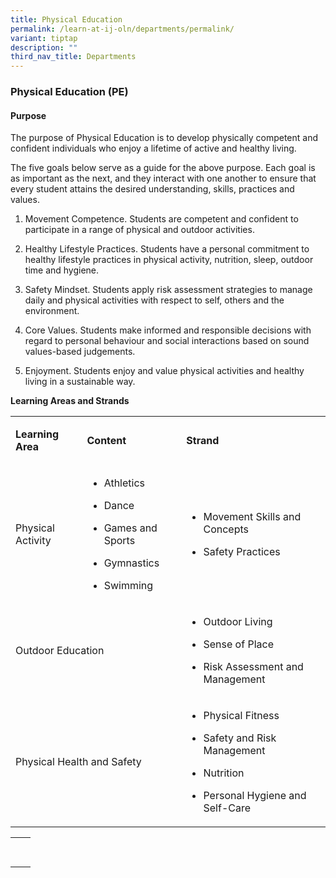 ```yaml
---
title: Physical Education
permalink: /learn-at-ij-oln/departments/permalink/
variant: tiptap
description: ""
third_nav_title: Departments
---
```

<h3>Physical Education (PE)</h3><h4>Purpose</h4><p>The purpose of Physical Education is to develop physically competent and confident individuals who enjoy a lifetime of active and healthy living.</p><p>The five goals below serve as a guide for the above purpose. Each goal is as important as the next, and they interact with one another to ensure that every student attains the desired understanding, skills, practices and values.</p><ol data-tight="true" class="tight"><li><p>Movement Competence. Students are competent and confident to participate in a range of physical and outdoor activities.</p></li><li><p>Healthy Lifestyle Practices. Students have a personal commitment to healthy lifestyle practices in physical activity, nutrition, sleep, outdoor time and hygiene.</p></li><li><p>Safety Mindset. Students apply risk assessment strategies to manage daily and physical activities with respect to self, others and the environment.</p></li><li><p>Core Values. Students make informed and responsible decisions with regard to personal behaviour and social interactions based on sound values-based judgements.</p></li><li><p>Enjoyment. Students enjoy and value physical activities and healthy living in a sustainable way.</p></li></ol><p></p><p><strong>Learning Areas and Strands</strong><br></p><table><tbody><tr><td rowspan="1" colspan="1"><p><strong>Learning Area</strong></p></td><td rowspan="1" colspan="1"><p><strong>Content</strong></p></td><td rowspan="1" colspan="1"><p><strong>Strand</strong></p></td></tr><tr><td rowspan="1" colspan="1"><p>Physical Activity</p></td><td rowspan="1" colspan="1"><ul data-tight="true" class="tight"><li><p>Athletics</p></li><li><p>Dance</p></li><li><p>Games and Sports</p></li><li><p>Gymnastics</p></li><li><p>Swimming</p></li></ul></td><td rowspan="1" colspan="1"><ul data-tight="true" class="tight"><li><p>Movement Skills and Concepts</p></li><li><p>Safety Practices</p></li></ul></td></tr><tr><td rowspan="1" colspan="2"><p>Outdoor Education</p></td><td rowspan="1" colspan="1"><ul data-tight="true" class="tight"><li><p>Outdoor Living</p></li><li><p>Sense of Place</p></li><li><p>Risk Assessment and Management</p></li></ul></td></tr><tr><td rowspan="1" colspan="2"><p>Physical Health and Safety</p></td><td rowspan="1" colspan="1"><ul data-tight="true" class="tight"><li><p>Physical Fitness</p></li><li><p>Safety and Risk Management</p></li><li><p>Nutrition</p></li><li><p>Personal Hygiene and Self-Care</p></li></ul></td></tr></tbody></table><table><tbody><tr><th rowspan="1" colspan="1"><p></p></th><th rowspan="1" colspan="1"><p></p></th></tr><tr><td rowspan="1" colspan="1"><p></p></td><td rowspan="1" colspan="1"><p></p></td></tr></tbody></table><p></p>